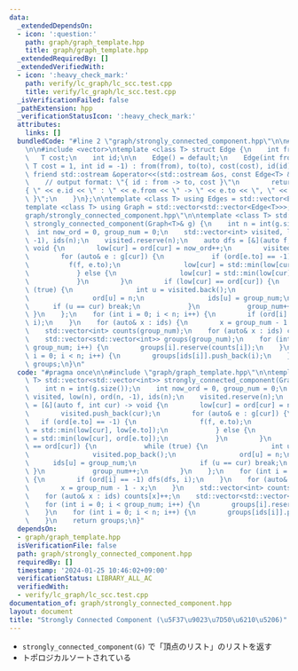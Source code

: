 ```yaml
---
data:
  _extendedDependsOn:
  - icon: ':question:'
    path: graph/graph_template.hpp
    title: graph/graph_template.hpp
  _extendedRequiredBy: []
  _extendedVerifiedWith:
  - icon: ':heavy_check_mark:'
    path: verify/lc_graph/lc_scc.test.cpp
    title: verify/lc_graph/lc_scc.test.cpp
  _isVerificationFailed: false
  _pathExtension: hpp
  _verificationStatusIcon: ':heavy_check_mark:'
  attributes:
    links: []
  bundledCode: "#line 2 \"graph/strongly_connected_component.hpp\"\n\n#line 2 \"graph/graph_template.hpp\"\
    \n\n#include <vector>\ntemplate <class T> struct Edge {\n    int from, to;\n \
    \   T cost;\n    int id;\n\n    Edge() = default;\n    Edge(int from, int to,\
    \ T cost = 1, int id = -1) : from(from), to(to), cost(cost), id(id) {}\n\n   \
    \ friend std::ostream &operator<<(std::ostream &os, const Edge<T> &e) {\n    \
    \    // output format: \"{ id : from -> to, cost }\"\n        return os << \"\
    { \" << e.id << \" : \" << e.from << \" -> \" << e.to << \", \" << e.cost << \"\
    \ }\";\n    }\n};\n\ntemplate <class T> using Edges = std::vector<Edge<T>>;\n\
    template <class T> using Graph = std::vector<std::vector<Edge<T>>>;\n#line 4 \"\
    graph/strongly_connected_component.hpp\"\n\ntemplate <class T> std::vector<std::vector<int>>\
    \ strongly_connected_component(Graph<T>& g) {\n    int n = int(g.size());\n  \
    \  int now_ord = 0, group_num = 0;\n    std::vector<int> visited, low(n), ord(n,\
    \ -1), ids(n);\n    visited.reserve(n);\n    auto dfs = [&](auto f, int cur) ->\
    \ void {\n        low[cur] = ord[cur] = now_ord++;\n        visited.push_back(cur);\n\
    \        for (auto& e : g[cur]) {\n            if (ord[e.to] == -1) {\n      \
    \          f(f, e.to);\n                low[cur] = std::min(low[cur], low[e.to]);\n\
    \            } else {\n                low[cur] = std::min(low[cur], ord[e.to]);\n\
    \            }\n        }\n        if (low[cur] == ord[cur]) {\n            while\
    \ (true) {\n                int u = visited.back();\n                visited.pop_back();\n\
    \                ord[u] = n;\n                ids[u] = group_num;\n          \
    \      if (u == cur) break;\n            }\n            group_num++;\n       \
    \ }\n    };\n    for (int i = 0; i < n; i++) {\n        if (ord[i] == -1) dfs(dfs,\
    \ i);\n    }\n    for (auto& x : ids) {\n        x = group_num - 1 - x;\n    }\n\
    \    std::vector<int> counts(group_num);\n    for (auto& x : ids) counts[x]++;\n\
    \    std::vector<std::vector<int>> groups(group_num);\n    for (int i = 0; i <\
    \ group_num; i++) {\n        groups[i].reserve(counts[i]);\n    }\n    for (int\
    \ i = 0; i < n; i++) {\n        groups[ids[i]].push_back(i);\n    }\n    return\
    \ groups;\n}\n"
  code: "#pragma once\n\n#include \"graph/graph_template.hpp\"\n\ntemplate <class\
    \ T> std::vector<std::vector<int>> strongly_connected_component(Graph<T>& g) {\n\
    \    int n = int(g.size());\n    int now_ord = 0, group_num = 0;\n    std::vector<int>\
    \ visited, low(n), ord(n, -1), ids(n);\n    visited.reserve(n);\n    auto dfs\
    \ = [&](auto f, int cur) -> void {\n        low[cur] = ord[cur] = now_ord++;\n\
    \        visited.push_back(cur);\n        for (auto& e : g[cur]) {\n         \
    \   if (ord[e.to] == -1) {\n                f(f, e.to);\n                low[cur]\
    \ = std::min(low[cur], low[e.to]);\n            } else {\n                low[cur]\
    \ = std::min(low[cur], ord[e.to]);\n            }\n        }\n        if (low[cur]\
    \ == ord[cur]) {\n            while (true) {\n                int u = visited.back();\n\
    \                visited.pop_back();\n                ord[u] = n;\n          \
    \      ids[u] = group_num;\n                if (u == cur) break;\n           \
    \ }\n            group_num++;\n        }\n    };\n    for (int i = 0; i < n; i++)\
    \ {\n        if (ord[i] == -1) dfs(dfs, i);\n    }\n    for (auto& x : ids) {\n\
    \        x = group_num - 1 - x;\n    }\n    std::vector<int> counts(group_num);\n\
    \    for (auto& x : ids) counts[x]++;\n    std::vector<std::vector<int>> groups(group_num);\n\
    \    for (int i = 0; i < group_num; i++) {\n        groups[i].reserve(counts[i]);\n\
    \    }\n    for (int i = 0; i < n; i++) {\n        groups[ids[i]].push_back(i);\n\
    \    }\n    return groups;\n}"
  dependsOn:
  - graph/graph_template.hpp
  isVerificationFile: false
  path: graph/strongly_connected_component.hpp
  requiredBy: []
  timestamp: '2024-01-25 10:46:02+09:00'
  verificationStatus: LIBRARY_ALL_AC
  verifiedWith:
  - verify/lc_graph/lc_scc.test.cpp
documentation_of: graph/strongly_connected_component.hpp
layout: document
title: "Strongly Connected Component (\u5F37\u9023\u7D50\u6210\u5206)"
---
```


- `strongly_connected_component(G)` で「頂点のリスト」のリストを返す
- トポロジカルソートされている

